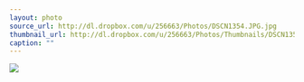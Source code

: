```yaml
---
layout: photo
source_url: http://dl.dropbox.com/u/256663/Photos/DSCN1354.JPG.jpg
thumbnail_url: http://dl.dropbox.com/u/256663/Photos/Thumbnails/DSCN1354.JPG.jpg
caption: ""
---
```

![](http://dl.dropbox.com/u/256663/Photos/DSCN1354.JPG.jpg)
